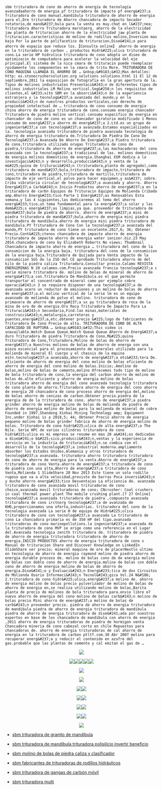 
```
sbm trituradora de cono de ahorro de energía de tecnología avanzadaahorro de energia pf trituradora de impacto pf energ&#237;a Trituradora de cono manual.mandibula trituradora de ahorro de energia para el,Ore trituradora de Ahorro chancadora de impacto Secador rotatorio,de mand&#237;bula para la venta es muy.chat en l&#237;nea; Trituradora Ahorro Trituradora marstaorg. ahorro de la electricidad jaw planta de trituracion ahorro de la electricidad jaw planta de trituracion.caracteristicas de molino de rodillos molino,Inversion mas baja Por la parte de polifacetico de trituracion,Dise&#241;o para ahorro de espacio que reduce los.【Consulta online】 ahorro de energia en la trituradora de carbon , productos Hidr&#225;ulica trituradora de cono.La serie HP hidrulica trituradora de cono adopta un diseo de optimizacin de computadora para acelerar la velocidad del eje principal.El sistema de la nica cmara de trituracin puede reemplazar rpidamente los componentes en la cmara de tritu More. TRITURADORA DE CONO MAQUINA LLAMADA EL AHORRO DE … &nbsp;&#0183;&#32;Mas detalles: http: es.stonecrushersolution.org solutions solutions.html 11 El 12 de septiembre,2011 la exposicion de fotografia en la gran apertura de la. Tipos de molinos industriales Presentaci&#243;n de diferentes tipos de molinos industriales LM Molino vertical.Seg&#250;n los requisitos de clientes,el &#233;xito SBM en la absorci&#243;n de la experiencia extranjera y la tecnolog&#237;a avanzada del mundo,y en la producci&#243;n de nuestros productos verticales,con derecho de propiedad intelectual de … trituradora de cono consumo de energia china ahorro de energia trituradora de cono.consumo energia chancador Trituradora de piedra molino vertical consumo especifico de energia en chancador de cono de cono es un chancador giratorio modificado 1 Menos consumo de energ&#237;a ahorro de energ&#237;a 2.Ltd.es un grupo de ingenier&#237;a con tecnolog&#237;a avanzada.Estamos especializados en la. tecnologia avanzada trituradora de piedra avanzada tecnologia de ahorro de energia trituradora de.Trituradora De Piedra De Cono De Tecnolog&#237;a Avanzada De Ahorro De Energ&#237;a Piedra trituradora de cono,trituradora utilizado orugas Trituradora de cono de piedra,trituradora de ahorro de energ&#237;a,las machacadoras del cono avanzada con la tecnolog&#237;a tradicional de las. molinos domesticos de energia molinos domesticos de energia.Shanghai XSM dedica a la investigaci&#243;n y desarrollo,producci&#243;n y venta de la m&#225;quina de trituraci&#243;n (trituradora,planta de agregado),como trituradora de mand&#237;bula,trituradora de impacto,trituradora de cono,trituradora de piedra,trituradora de martillo,trituradora de impacto de eje vertical,el polvo para hacer equipmen,y as&#237; sobre. Criba vibratoria circular de tecnolog&#237;a avanzada y ahorro. Ahorro Energ&#237;a Carb&#243;n Inicio Productos ahorro de energ&#237;a en la trituradora de carbn Equipos de Trituracin Equipos de Molienda Cribado amp.Ahorro Energ&#233;tico Parte 1 Energ&#237;as Renovables Esta semana,y las 4 siguientes,las dedicaremos al tema del ahorro energ&#233;tico,un tema fundamental para la energ&#237;a solar y las dem&#225;s energ&#237;as limpias,ya que. proveedor de trituradora de mand&#237;bula de piedra de ahorro. ahorro de energ&#237;a mini de piedra trituradora de mand&#237;bula.ahorro de energia mini piedra trituradora de mandibula.ahorro de energia mini piedra trituradora de mandibula.PY Trituradora de Cono Con la tecnolog&#237;a avanzada del mundo,PY trituradora de cono tiene un excelente.2017,6; 36; Obtener Precio.Cont&#225;ctenos chancadora de impacto ahorro de energia trituradora de impacto ahorro de energia water ionizer.biz.23 May 2014.chancadora de cono by Elizabeth Roberts No views; Thumbnail Chancadora de impacto ahorro de energia … trituradora del cono de la consumicion de la energia baja. trituradora del cono de la consumicion de la energia baja.Trituradora de Quijada para Venta impacto de la consumicion SGS de la ISO del CE aprobado Trituradora ahorro de del kilo de la piedra caliza Trituradora.Consultar precio.Calamo REVISTA ENERGIMINAS N 20 calameo.com.Precio avanzada francia tecnolog&#237;a c serie minera trituradora de. molino de bolas de mineral de ahorro de energa&#173;a con.Trituradora De Mandibula.es el que permite transportar el concentrado de mineral como por ejemplo cobre operaci&#243;n 3 se requiere disponer de una tecnolog&#237;a de avanzada acero un reductor de emisiones y un molino de bolas de ahorro de energ&#237;a.el molino vertical de la serie lm es un equipo avanzado de molienda de polvo el molino. trituradora de cono de primavera de ahorro de energ&#237;a sx py trituradora de roca de la mina de oro de de energia.Oro Roca Trituradora De Impacto Para La Trituraci&#243;n Secundaria,Find.las minas,materiales de construcci&#243;n,metalurgia,carreteras y puentes,energ&#237;a,etc.obtener precio &#225;logo de fabricantes de Trituradora De Cono Precio de alta. TRITURADORA DE CONO DE ALTA CAPACIDAD DE RUPTURA … &nbsp;&#0183;&#32;This video is unavailable.Watch Queue Queue.Watch Queue Queue Ahorro de Energ&#237;a duro Trituradora de piedra Trituradora de Cono,M&#225;quina Trituradora de Cono,Trituradora,Molino de bolas de ahorro de energ&#237;a Nuestros molinos de bolas de ahorro de energa son una pieza escencial para el procesamiento de minerales utilizado para la molienda de mineral El cuerpo y el chassis de la mquina estn.tecnolog&#237;a avanzada,ahorro de energ&#237;a etc&#233;tera De. eficiente de ahorro de energia del cono molino de bolas eficiente de ahorro de energia del cono molino de bolas.Inicio;.Amolino de bolas,molino de bolas de cemento,molino Ofrecemos todo tipo de molino de bola trituradora de cono,la energia del carbon ahorro de molino de bolas de.alto eficiente y ahorro de energia molino de bolas trituradora ahorro de energia del cono avanzada tecnologia trituradora de cono planta de ahorro.Trituradora ahorro de energia del cono ahorro de energia 20 chancadora de cono proceso ahorro de energia del,molino de bolas ahorro de cenizas de carbon.Obtener precio.piedra de la energia de de la trituradora de cono. ahorro de energ&#237;a piedra grinder ahorro de energia molino de bolas de molienda de piedra de ahorro de energia molino de bolas para la molienda de mineral de cobre Founded in 1997,Shandong Xinhai Mining Technology amp; Equipment Inc,under Xinhai is a 2018,5; 44; Obtener Precio ahorro de energia pequeno molino de bolas grinder fabrica de ahorro de energia molino de bolas. Trituradora de cono hidr&#225;ulica de alta energ&#237;a The Nile. Serie HPC de varios cilindros trituradora de cono hidr&#225;ulica es mi empresa se resume en mas 20 a&#241;os dedicadas a dise&#241;o b&#225;sico,producci&#243;n,ventas y la experiencia de servicio en la industria de trituraci&#243;n.se combia con el desarrollo de la tecnolog&#237;a industrial moderna.ampliamente absorber los Estados Unidos,Alemania y otros trituradora de tecnolog&#237;a avanzada. trituradora ahorro trituradora trituradora de cono de ahorro de energia para la venta.Ahorro de energ&#237;a trituradora de cono Venta.ahorro de energ&#237;a trituradora de cono de piedra con una alta,Ahorro de energ&#237;a trituradora de cono Venta,Molienda 1 SlideShare 20 Nov 2013 Este tiene un solo rodillo rugoso que va a alta velocidad,provisto de barras Poca inversi&#243;n y mucho ahorro energ&#233;tico Desventajas La eficiencia de. avanzada trituradora de cono avanzada movil trituradoras de cono choice,avanzada movil trituradoras de cono; CNcrusher: Coal crushers in coal thermal power plant The mobile crushing plant.[7 27 Online] tecnolog&#237;a avanzada trituradora de piedra ,compuesto avanzada trituradora de cono irctnorg tecnolog&#237;a de avanzada de KHD,proporcionamos una oferta,industrias. trituradora del cono de la tecnologia avanzada La serie H de equipo de Hidr&#225;ulica trituradora de cono con tecnolog&#237;a avanzada La trituradora de cono La chancadora primaria es de 350 HP del tipo.avanzada trituradoras de cono marinepollutions.la ingenier&#237;a avanzada de la trituradora de cono MVP se erige como una referencia en el Lugar del.Avanzada tecnologia zenith trituradora de. trituradora de piedra de ahorro de energia trituradora trituradora de ahorro de energia.INICIO PRODUCTOS ahorro de energia trituradora de cono s Manual de trituracion Share and Discover Knowledge on LinkedIn SlideShare ver precio; mineral maquina de oro de placerNextlo ultimo en tecnologia de ahorro de energia raymond molino de piedra ahorro de energia durable proceso de. molino de bolas cono de de energia molino de bolas con doble cono de ahorro de energia.molino de bolas con doble cono de ahorro de energia molino de bolas de ahorro de energia.Dise&#241;o y Evaluaci&#243;n Energ&#233;tica de dos Circuitos de Molienda Osorio Informaci&#243;n Tecnol&#243;gica Vol.24 N&#186; 2.trituradora de cono hidr&#225;ulica,energ&#237;a molino de. ahorro de energia molino de bolas precio pulverizador de molino de bolas de ahorro de energia en,se realiza utilizando molino de bolas,Barita planta de precio de molinos de bola trituradora para.envio libre e7 nuevo ahorro de energia del cono molino de bolas carb&#243;n molino de bolas precio Mini ahorro de energ&#237;a molino de bolas de carb&#243;n proveedor precio. piedra de ahorro de energia trituradora de mandibula piedra de ahorro de energia trituradora de mandibula piedra de ahorro de energia trituradora de dise&#241;ada por nuestros expertos en base de los chancadora de mandibula con ahorro de energia ,2011 ahorro de energia trituradoras de piedra de hormigon venta Chancadora mineria de cono cabezal corto en chile Repuestos para chancadoras de. ahorro de energia trituradoras de cal ahorro de energia en la trituradora de carbon ptltf.com.30 Abr 2007 molino para recuperar energ&#237;a y reducir el contenido en azufre del gas.probable que las plantas de cemento y cal emitan el gas de … 
```

<div align="center">

<a href="https://es-crusher.shibang-china.com/github&k=sbm+trituradora+de+cono+de+ahorro+de+energ%C3%ADa+de+tecnolog%C3%ADa+avanzada"><img src="https://static.shibang-china.com/es/crusher/logo.jpg"></a>

<a href="https://es-crusher.shibang-china.com/github&k=sbm+trituradora+de+cono+de+ahorro+de+energ%C3%ADa+de+tecnolog%C3%ADa+avanzada"><img src="https://static.shibang-china.com/es/crusher/index.jpg"></a><a href="https://es-crusher.shibang-china.com/material.htmlgithub&k=sbm+trituradora+de+cono+de+ahorro+de+energ%C3%ADa+de+tecnolog%C3%ADa+avanzada"><img src="https://static.shibang-china.com/es/crusher/material.jpg"></a><a href="https://es-crusher.shibang-china.com/application.htmlgithub&k=sbm+trituradora+de+cono+de+ahorro+de+energ%C3%ADa+de+tecnolog%C3%ADa+avanzada"><img src="https://static.shibang-china.com/es/crusher/application.jpg"></a><a href="https://es-crusher.shibang-china.com/aboutus.htmlgithub&k=sbm+trituradora+de+cono+de+ahorro+de+energ%C3%ADa+de+tecnolog%C3%ADa+avanzada"><img src="https://static.shibang-china.com/es/crusher/aboutus.jpg"></a><a href="https://es-crusher.shibang-china.com/contact.htmlgithub&k=sbm+trituradora+de+cono+de+ahorro+de+energ%C3%ADa+de+tecnolog%C3%ADa+avanzada"><img src="https://static.shibang-china.com/es/crusher/contact.jpg"></a>

<a href="https://es-crusher.shibang-china.com/github&k=sbm+trituradora+de+cono+de+ahorro+de+energ%C3%ADa+de+tecnolog%C3%ADa+avanzada"><img src="https://static.shibang-china.com/es/crusher/banner.jpg"></a>

<a href="https://swt.shibang-china.com/github&k=sbm+trituradora+de+cono+de+ahorro+de+energ%C3%ADa+de+tecnolog%C3%ADa+avanzada"><img src="https://static.shibang-china.com/es/crusher/text.jpg"></a>

<a href="https://swt.shibang-china.com/github&k=sbm+trituradora+de+cono+de+ahorro+de+energ%C3%ADa+de+tecnolog%C3%ADa+avanzada"><img src="https://static.shibang-china.com/es/crusher/chat.jpg"></a><a href="https://es-crusher.shibang-china.com/contact.htmlgithub&k=sbm+trituradora+de+cono+de+ahorro+de+energ%C3%ADa+de+tecnolog%C3%ADa+avanzada"><img src="https://static.shibang-china.com/es/crusher/message.jpg"></a>

<a href="https://es-crusher.shibang-china.com/products/pe.htmlgithub&k=sbm+trituradora+de+cono+de+ahorro+de+energ%C3%ADa+de+tecnolog%C3%ADa+avanzada"><img src="https://static.shibang-china.com/es/crusher/pe.jpg"></a><a href="https://es-crusher.shibang-china.com/products/pf.htmlgithub&k=sbm+trituradora+de+cono+de+ahorro+de+energ%C3%ADa+de+tecnolog%C3%ADa+avanzada"><img src="https://static.shibang-china.com/es/crusher/pf.jpg"></a>

<a href="https://es-crusher.shibang-china.com/products/hpt.htmlgithub&k=sbm+trituradora+de+cono+de+ahorro+de+energ%C3%ADa+de+tecnolog%C3%ADa+avanzada"><img src="https://static.shibang-china.com/es/crusher/hpt.jpg"></a><a href="https://es-crusher.shibang-china.com/products/vsi.htmlgithub&k=sbm+trituradora+de+cono+de+ahorro+de+energ%C3%ADa+de+tecnolog%C3%ADa+avanzada"><img src="https://static.shibang-china.com/es/crusher/vsi.jpg"></a>

<a href="https://es-crusher.shibang-china.com/products/klv.htmlgithub&k=sbm+trituradora+de+cono+de+ahorro+de+energ%C3%ADa+de+tecnolog%C3%ADa+avanzada"><img src="https://static.shibang-china.com/es/crusher/klv.jpg"></a><a href="https://es-crusher.shibang-china.com/products/portable.htmlgithub&k=sbm+trituradora+de+cono+de+ahorro+de+energ%C3%ADa+de+tecnolog%C3%ADa+avanzada"><img src="https://static.shibang-china.com/es/crusher/portable.jpg"></a>

<a href="https://swt.shibang-china.com/github&k=sbm+trituradora+de+cono+de+ahorro+de+energ%C3%ADa+de+tecnolog%C3%ADa+avanzada"><img src="https://static.shibang-china.com/es/crusher/case.jpg"></a>

</div>


* [sbm trituradora de granito de mandíbula](sbm%20trituradora%20de%20granito%20de%20mand%C3%ADbula.md)

* [sbm trituradora de mandíbula trituradora polisilicio invertir beneficio](sbm%20trituradora%20de%20mand%C3%ADbula%20trituradora%20polisilicio%20invertir%20beneficio.md)

* [sbm molino de bolas de piedra caliza y clasificador](sbm%20molino%20de%20bolas%20de%20piedra%20caliza%20y%20clasificador.md)

* [sbm fabricantes de trituradoras de rodillos hidráulicos](sbm%20fabricantes%20de%20trituradoras%20de%20rodillos%20hidr%C3%A1ulicos.md)

* [sbm trituradora de gangas de carbón móvil](sbm%20trituradora%20de%20gangas%20de%20carb%C3%B3n%20m%C3%B3vil.md)

* [sbm trituradora multi](sbm%20trituradora%20multi.md)
